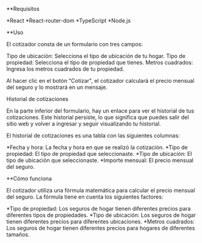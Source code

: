 **Requisitos

*React
*React-router-dom
*TypeScript
*Node.js

**Uso

El cotizador consta de un formulario con tres campos:

Tipo de ubicación: Selecciona el tipo de ubicación de tu hogar.
Tipo de propiedad: Selecciona el tipo de propiedad que tienes.
Metros cuadrados: Ingresa los metros cuadrados de tu propiedad.

Al hacer clic en el botón "Cotizar", el cotizador calculará el precio mensual del seguro y lo mostrará en un mensaje.

Historial de cotizaciones

En la parte inferior del formulario, hay un enlace para ver el historial de tus cotizaciones. Este historial persiste, lo que significa que puedes salir del sitio web y volver a ingresar y seguir visualizando tu historial.

El historial de cotizaciones es una tabla con las siguientes columnas:

*Fecha y hora: La fecha y hora en que se realizó la cotización.
*Tipo de propiedad: El tipo de propiedad que seleccionaste.
*Tipo de ubicación: El tipo de ubicación que seleccionaste.
*Importe mensual: El precio mensual del seguro.

**Cómo funciona

El cotizador utiliza una fórmula matemática para calcular el precio mensual del seguro. La fórmula tiene en cuenta los siguientes factores:

*Tipo de propiedad: Los seguros de hogar tienen diferentes precios para diferentes tipos de propiedades.
*Tipo de ubicación: Los seguros de hogar tienen diferentes precios para diferentes ubicaciones.
*Metros cuadrados: Los seguros de hogar tienen diferentes precios para hogares de diferentes tamaños.